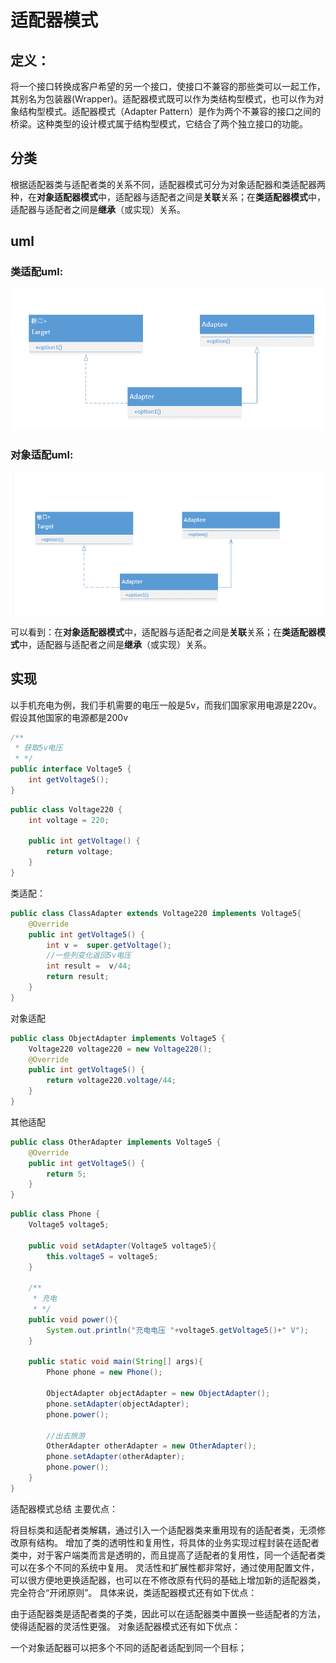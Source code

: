 # 适配器模式

## 定义：

将一个接口转换成客户希望的另一个接口，使接口不兼容的那些类可以一起工作，其别名为包装器(Wrapper)。适配器模式既可以作为类结构型模式，也可以作为对象结构型模式。适配器模式（Adapter Pattern）是作为两个不兼容的接口之间的桥梁。这种类型的设计模式属于结构型模式，它结合了两个独立接口的功能。

## 分类

根据适配器类与适配者类的关系不同，适配器模式可分为对象适配器和类适配器两种，在**对象适配器模式**中，适配器与适配者之间是**关联**关系；在**类适配器模式**中，适配器与适配者之间是**继承**（或实现）关系。

## uml

### 类适配uml:

![1559096553595](./类适配uml.png)

### 对象适配uml:

![1559096881128](./对象适配uml.png)

可以看到：在**对象适配器模式**中，适配器与适配者之间是**关联**关系；在**类适配器模式**中，适配器与适配者之间是**继承**（或实现）关系。

## 实现

以手机充电为例，我们手机需要的电压一般是5v，而我们国家家用电源是220v。假设其他国家的电源都是200v

```java
/**
 * 获取5v电压
 * */
public interface Voltage5 {
    int getVoltage5();
}
```

```java
public class Voltage220 {
    int voltage = 220;

    public int getVoltage() {
        return voltage;
    }
}
```

类适配：

```java
public class ClassAdapter extends Voltage220 implements Voltage5{
    @Override
    public int getVoltage5() {
        int v =  super.getVoltage();
        //一些列变化返回5v电压
        int result =  v/44;
        return result;
    }
}
```

对象适配

```java
public class ObjectAdapter implements Voltage5 {
    Voltage220 voltage220 = new Voltage220();
    @Override
    public int getVoltage5() {
        return voltage220.voltage/44;
    }
}
```

其他适配

```java
public class OtherAdapter implements Voltage5 {
    @Override
    public int getVoltage5() {
        return 5;
    }
}
```

```java
public class Phone {
    Voltage5 voltage5;

    public void setAdapter(Voltage5 voltage5){
        this.voltage5 = voltage5;
    }

    /**
     * 充电
     * */
    public void power(){
        System.out.println("充电电压 "+voltage5.getVoltage5()+" V");
    }

    public static void main(String[] args){
        Phone phone = new Phone();

        ObjectAdapter objectAdapter = new ObjectAdapter();
        phone.setAdapter(objectAdapter);
        phone.power();

        //出去旅游
        OtherAdapter otherAdapter = new OtherAdapter();
        phone.setAdapter(otherAdapter);
        phone.power();
    }
}
```

适配器模式总结
主要优点：

将目标类和适配者类解耦，通过引入一个适配器类来重用现有的适配者类，无须修改原有结构。
增加了类的透明性和复用性，将具体的业务实现过程封装在适配者类中，对于客户端类而言是透明的，而且提高了适配者的复用性，同一个适配者类可以在多个不同的系统中复用。
灵活性和扩展性都非常好，通过使用配置文件，可以很方便地更换适配器，也可以在不修改原有代码的基础上增加新的适配器类，完全符合“开闭原则”。
具体来说，类适配器模式还有如下优点：

由于适配器类是适配者类的子类，因此可以在适配器类中置换一些适配者的方法，使得适配器的灵活性更强。
对象适配器模式还有如下优点：

一个对象适配器可以把多个不同的适配者适配到同一个目标；

